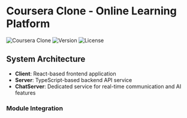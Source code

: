 # Coursera Clone - Online Learning Platform

![Coursera Clone](https://img.shields.io/badge/Coursera%20Clone-Online%20Learning-blue)
![Version](https://img.shields.io/badge/version-1.0.0-green)
![License](https://img.shields.io/badge/license-MIT-blue)

## System Architecture


- **Client**: React-based frontend application
- **Server**: TypeScript-based backend API service
- **ChatServer**: Dedicated service for real-time communication and AI features

### Module Integration
